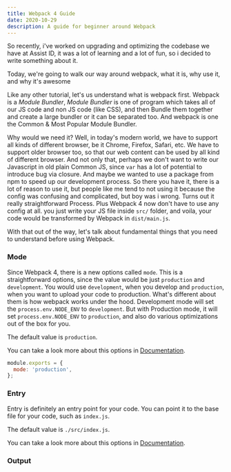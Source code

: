 ```yaml
---
title: Webpack 4 Guide
date: 2020-10-29
description: A guide for beginner around Webpack
---
```


So recently, i've worked on upgrading and optimizing the codebase we have at Assist ID, it was a lot of learning and a lot of fun, so i decided to write something about it.

Today, we're going to walk our way around webpack, what it is, why use it, and why it's awesome

Like any other tutorial, let's us understand what is webpack first. Webpack is a *Module Bundler*, *Module Bundler* is one of program which takes all of our JS code and non JS code (like CSS), and then Bundle them together and create a large bundler or it can be separated too.
And webpack is one the Common & Most Popular Module Bundler.

Why would we need it? Well, in today's modern world, we have to support all kinds of different browser, be it Chrome, Firefox, Safari, etc. We have to support older browser too, so that our web content can be used by all kind of different browser. And not only that, perhaps we don't want to write our Javascript in old plain Common JS, since `var` has a lot of potential to introduce bug via closure. And maybe we wanted to use a package from npm to speed up our development process.
So there you have it, there is a lot of reason to use it, but people like me tend to not using it because the config was confusing and complicated, but boy was i wrong. Turns out it really straightforward Process. Plus Webpack 4 now don't have to use any config at all. you just write your JS file inside `src/` folder, and voila, your code would be transformed by Webpack in `dist/main.js`.

With that out of the way, let's talk about fundamental things that you need to understand before using Webpack.

### Mode
Since Webpack 4, there is a new options called `mode`. This is a straightforward options, since the value would be just `production` and `development`. You would use `development`, when you develop and `production`, when you want to upload your code to production.
What's different about them is how webpack works under the hood. Development mode will set the `process.env.NODE_ENV` to `development`. But with Production mode, it will set `process.env.NODE_ENV` to `production`, and also do various optimizations out of the box for you.

The default value is `production`.

You can take a look more about this options in [Documentation](https://webpack.js.org/configuration/mode/).

```js
module.exports = {
  mode: 'production',
};
```

### Entry
Entry is definitely an entry point for your code. You can point it to the base file for your code, such as `index.js`.

The default value is `./src/index.js`.

You can take a look more about this options in [Documentation](https://webpack.js.org/concepts/entry-points/).

### Output
